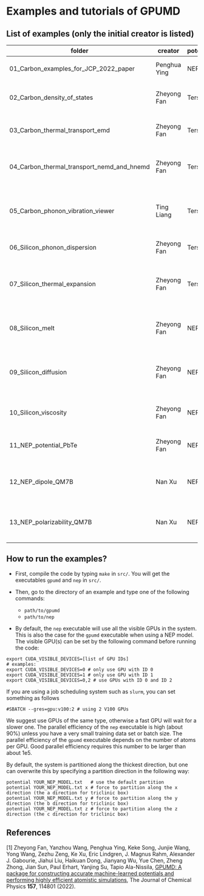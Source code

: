# Examples and tutorials of GPUMD

## List of examples (only the initial creator is listed)


| folder                                     | creator       | potential | description                                        |
| ---------------------------------------    | ------------- | --------- | ---------------------------------------------------|
| 01_Carbon_examples_for_JCP_2022_paper      | Penghua Ying  | NEP       | Some examples for Ref. [1] |
| 02_Carbon_density_of_states                | Zheyong Fan   | Tersoff   | Phonon density of states of graphene |
| 03_Carbon_thermal_transport_emd            | Zheyong Fan   | Tersoff   | Thermal transport in graphene from EMD |
| 04_Carbon_thermal_transport_nemd_and_hnemd | Zheyong Fan   | Tersoff   | Thermal transport in graphene from NEMD and NEMD |
| 05_Carbon_phonon_vibration_viewer          | Ting Liang    | Tersoff   | Visualizing the phonon modes in a type of diamond nanowire. |
| 06_Silicon_phonon_dispersion               | Zheyong Fan   | Tersoff   | Phonon dispersions of silicon.  |
| 07_Silicon_thermal_expansion               | Zheyong Fan   | Tersoff   | Thermal expansion of silicon based on classical MD. |
| 08_Silicon_melt                            | Zheyong Fan   | NEP       | Melting point of silicon from two-phase method. |
| 09_Silicon_diffusion                       | Zheyong Fan   | NEP       | Diffusion coefficient of liquid silicon from VAC and MSD. |
| 10_Silicon_viscosity                       | Zheyong Fan   | NEP       | Viscosity of liquid silicon from Green-Kubo. |
| 11_NEP_potential_PbTe                      | Zheyong Fan   | NEP       | Train a NEP potential model for PbTe. |
| 12_NEP_dipole_QM7B                         | Nan Xu        | NEP       | Train a NEP dipole model for QM7B database. |
| 13_NEP_polarizability_QM7B                 | Nan Xu        | NEP       | Train a NEP polarizability model for QM7B database. |


## How to run the examples?

* First, compile the code by typing `make` in `src/`. You will get the executables `gpumd` and `nep` in `src/`.

* Then, go to the directory of an example and type one of the following commands:
  * `path/to/gpumd`
  * `path/to/nep`
  
* By default, the `nep` executable will use all the visible GPUs in the system. 
This is also the case for the `gpumd` executable when using a NEP model.
The visible GPU(s) can be set by the following command before running the code:
```
export CUDA_VISIBLE_DEVICES=[list of GPU IDs]
# examples:
export CUDA_VISIBLE_DEVICES=0 # only use GPU with ID 0
export CUDA_VISIBLE_DEVICES=1 # only use GPU with ID 1
export CUDA_VISIBLE_DEVICES=0,2 # use GPUs with ID 0 and ID 2
```
If you are using a job scheduling system such as `slurm`, you can set something as follows
```
#SBATCH --gres=gpu:v100:2 # using 2 V100 GPUs
```
We suggest use GPUs of the same type, otherwise a fast GPU will wait for a slower one.
The parallel efficiency of the `nep` executable is high (about 90%) unless you have a very small training data set or batch size.
The parallel efficiency of the 	`gpumd` executable depends on the number of atoms per GPU. Good parallel efficiency requires this number to be larger than about 1e5.

By default, the system is partitioned along the thickest direction, but one can overwrite this by specifying a partition direction in the following way:
```
potential YOUR_NEP_MODEL.txt   # use the default partition
potential YOUR_NEP_MODEL.txt x # force to partition along the x direction (the a direction for triclinic box)
potential YOUR_NEP_MODEL.txt y # force to partition along the y direction (the b direction for triclinic box)
potential YOUR_NEP_MODEL.txt z # force to partition along the z direction (the c direction for triclinic box)
```

## References

[1] Zheyong Fan, Yanzhou Wang, Penghua Ying, Keke Song, Junjie Wang, Yong Wang, Zezhu Zeng, Ke Xu, Eric Lindgren, J. Magnus Rahm, Alexander J. Gabourie, Jiahui Liu, Haikuan Dong, Jianyang Wu, Yue Chen, Zheng Zhong, Jian Sun, Paul Erhart, Yanjing Su, Tapio Ala-Nissila,
[GPUMD: A package for constructing accurate machine-learned potentials and performing highly efficient atomistic simulations](https://doi.org/10.1063/5.0106617), The Journal of Chemical Physics **157**, 114801 (2022).

